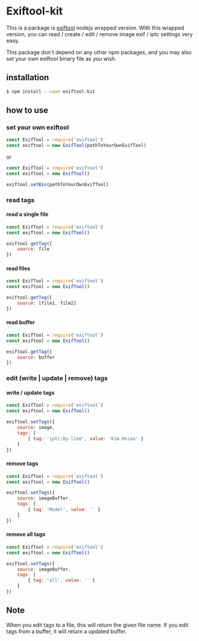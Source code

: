 # Exiftool-kit

This is a package is [exiftool] nodejs wrapped version. With this wrapped version, you can read / create / edit / remove image exif / iptc settings very easy.

This package don't depend on any other npm packages, and you may also set your own exiftool binary file as you wish.

## installation

```bash
$ npm install --save exiftool-kit
```

## how to use

### set your own exiftool

```javascript
const ExifTool = require('exiftool')
const exiftool = new ExifTool(pathToYourOwnExifTool)
```

or

```javascript
const ExifTool = require('exiftool')
const exiftool = new ExifTool()

exiftool.setBin(pathToYourOwnExifTool)
```

### read tags

#### read a single file

```javascript
const ExifTool = require('exiftool')
const exiftool = new ExifTool()

exiftool.getTag({
    source: file
})
```

#### read files

```javascript
const ExifTool = require('exiftool')
const exiftool = new ExifTool()

exiftool.getTag({
    source: [file1, file2]
})
```

#### read buffer

```javascript
const ExifTool = require('exiftool')
const exiftool = new ExifTool()

exiftool.getTag({
    source: buffer
})
```

### edit (write | update | remove) tags

#### write / update tags

```javascript
const ExifTool = require('exiftool')
const exiftool = new ExifTool()

exiftool.setTags({
    source: image,
    tags: [
        { tag: 'iptc:By-line', value: 'Kim Hsiao' }
    ]
})
```
#### remove tags

```javascript
const ExifTool = require('exiftool')
const exiftool = new ExifTool()

exiftool.setTags({
    source: imageBuffer,
    tags: [
        { tag: 'Model', value: '' }
    ]
})
```

#### remove all tags

```javascript
const ExifTool = require('exiftool')
const exiftool = new ExifTool()

exiftool.setTags({
    source: imageBuffer,
    tags: [
        { tag: 'all', value: '' }
    ]
})
```

## Note

When you edit tags to a file, this will return the given file name. If you edit tags from a buffer, it will return a updated buffer.

[exiftool]: https://www.sno.phy.queensu.ca/~phil/exiftool/
